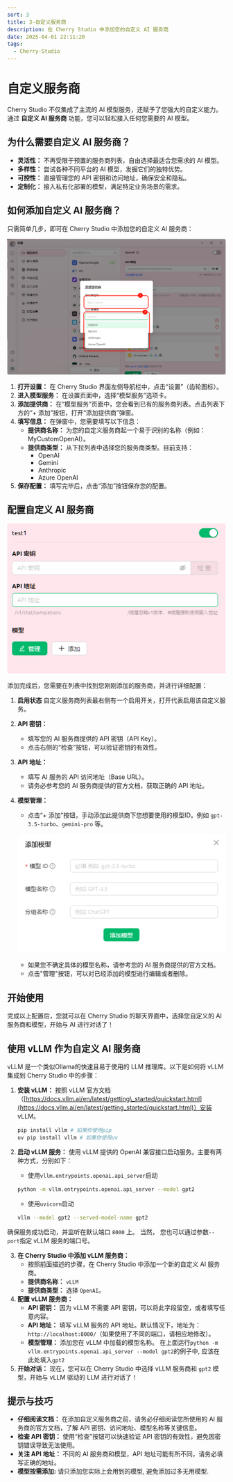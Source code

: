```yaml
---
sort: 3
title: 3-自定义服务商
description: 在 Cherry Studio 中添加您的自定义 AI 服务商
date: 2025-04-01 22:11:20
tags:
  - Cherry-Studio
---
```

# 自定义服务商

Cherry Studio 不仅集成了主流的 AI 模型服务，还赋予了您强大的自定义能力。通过 **自定义 AI 服务商** 功能，您可以轻松接入任何您需要的 AI 模型。

## 为什么需要自定义 AI 服务商？

* **灵活性：** 不再受限于预置的服务商列表，自由选择最适合您需求的 AI 模型。
* **多样性：** 尝试各种不同平台的 AI 模型，发掘它们的独特优势。
* **可控性：** 直接管理您的 API 密钥和访问地址，确保安全和隐私。
* **定制化：** 接入私有化部署的模型，满足特定业务场景的需求。

## 如何添加自定义 AI 服务商？

只需简单几步，即可在 Cherry Studio 中添加您的自定义 AI 服务商：

![custom](../assets/custom-01.png)

1. **打开设置：** 在 Cherry Studio 界面左侧导航栏中，点击“设置”（齿轮图标）。
2. **进入模型服务：** 在设置页面中，选择“模型服务”选项卡。
3. **添加提供商：** 在“模型服务”页面中，您会看到已有的服务商列表。点击列表下方的“+ 添加”按钮，打开“添加提供商”弹窗。
4. **填写信息：** 在弹窗中，您需要填写以下信息：
   * **提供商名称：** 为您的自定义服务商起一个易于识别的名称（例如：MyCustomOpenAI）。
   * **提供商类型：** 从下拉列表中选择您的服务商类型。目前支持：
     * OpenAI
     * Gemini
     * Anthropic
     * Azure OpenAI
5. **保存配置：** 填写完毕后，点击“添加”按钮保存您的配置。

## 配置自定义 AI 服务商

![custom](../assets/custom-02.png)

添加完成后，您需要在列表中找到您刚刚添加的服务商，并进行详细配置：

1. **启用状态** 自定义服务商列表最右侧有一个启用开关，打开代表启用该自定义服务。
2. **API 密钥：**
   * 填写您的 AI 服务商提供的 API 密钥（API Key）。
   * 点击右侧的“检查”按钮，可以验证密钥的有效性。
3. **API 地址：**
   * 填写 AI 服务的 API 访问地址（Base URL）。
   * 请务必参考您的 AI 服务商提供的官方文档，获取正确的 API 地址。
4.  **模型管理：**

    * 点击“+ 添加”按钮，手动添加此提供商下您想要使用的模型ID。例如 `gpt-3.5-turbo`、`gemini-pro` 等。

    ![custom](../assets/custom-03.png)

    * 如果您不确定具体的模型名称，请参考您的 AI 服务商提供的官方文档。
    * 点击"管理"按钮，可以对已经添加的模型进行编辑或者删除。

## 开始使用

完成以上配置后，您就可以在 Cherry Studio 的聊天界面中，选择您自定义的 AI 服务商和模型，开始与 AI 进行对话了！

## 使用 vLLM 作为自定义 AI 服务商

vLLM 是一个类似Ollama的快速且易于使用的 LLM 推理库。以下是如何将 vLLM 集成到 Cherry Studio 中的步骤：

1.  **安装 vLLM：** 按照 vLLM 官方文档（[https://docs.vllm.ai/en/latest/getting\_started/quickstart.html](https://docs.vllm.ai/en/latest/getting_started/quickstart.html)）安装 vLLM。

    ```sh
    pip install vllm # 如果你使用pip
    uv pip install vllm # 如果你使用uv
    ```
2.  **启动 vLLM 服务：** 使用 vLLM 提供的 OpenAI 兼容接口启动服务。主要有两种方式，分别如下：

    * 使用`vllm.entrypoints.openai.api_server`启动

    ```sh
    python -m vllm.entrypoints.openai.api_server --model gpt2
    ```

    * 使用`uvicorn`启动

    ```sh
    vllm --model gpt2 --served-model-name gpt2
    ```

确保服务成功启动，并监听在默认端口 `8000` 上。 当然， 您也可以通过参数`--port`指定 vLLM 服务的端口号。

3. **在 Cherry Studio 中添加 vLLM 服务商：**
   * 按照前面描述的步骤，在 Cherry Studio 中添加一个新的自定义 AI 服务商。
   * **提供商名称：** `vLLM`
   * **提供商类型：** 选择 `OpenAI`。
4. **配置 vLLM 服务商：**
   * **API 密钥：** 因为 vLLM 不需要 API 密钥，可以将此字段留空，或者填写任意内容。
   * **API 地址：** 填写 vLLM 服务的 API 地址。默认情况下，地址为： `http://localhost:8000/`（如果使用了不同的端口，请相应地修改）。
   * **模型管理：** 添加您在 vLLM 中加载的模型名称。 在上面运行`python -m vllm.entrypoints.openai.api_server --model gpt2`的例子中, 应该在此处填入`gpt2`
5. **开始对话：** 现在，您可以在 Cherry Studio 中选择 vLLM 服务商和 `gpt2` 模型，开始与 vLLM 驱动的 LLM 进行对话了！

## 提示与技巧

* **仔细阅读文档：** 在添加自定义服务商之前，请务必仔细阅读您所使用的 AI 服务商的官方文档，了解 API 密钥、访问地址、模型名称等关键信息。
* **检查 API 密钥：** 使用“检查”按钮可以快速验证 API 密钥的有效性，避免因密钥错误导致无法使用。
* **关注 API 地址：** 不同的 AI 服务商和模型，API 地址可能有所不同，请务必填写正确的地址。
* **模型按需添加:** 请只添加您实际上会用到的模型, 避免添加过多无用模型.
